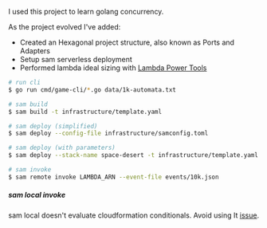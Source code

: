 I used this project to learn golang concurrency.

As the project evolved I've added:
* Created an Hexagonal project structure, also known as Ports and Adapters
* Setup sam serverless deployment
* Performed lambda ideal sizing with [Lambda Power Tools](https://github.com/alexcasalboni/aws-lambda-power-tuning/tree/master)

```sh
# run cli
$ go run cmd/game-cli/*.go data/1k-automata.txt

# sam build
$ sam build -t infrastructure/template.yaml

# sam deploy (simplified)
$ sam deploy --config-file infrastructure/samconfig.toml

# sam deploy (with parameters)
$ sam deploy --stack-name space-desert -t infrastructure/template.yaml --parameter-overrides MountDataLayer=false

# sam invoke
$ sam remote invoke LAMBDA_ARN --event-file events/10k.json
```

##### sam local invoke

sam local doesn't evaluate cloudformation conditionals. Avoid using It [issue](https://github.com/aws/aws-sam-cli/issues/194).

